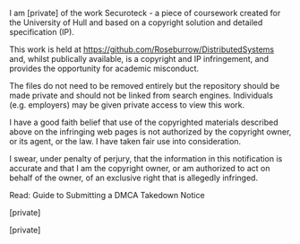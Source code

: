 
I am [private] of the work Securoteck - a piece of coursework created for the University of Hull and based on a copyright solution and detailed specification (IP).

This work is held at https://github.com/Roseburrow/DistributedSystems and, whilst publically available, is a copyright and IP infringement, and provides the opportunity for academic misconduct.

The files do not need to be removed entirely but the repository should be made private and should not be linked from search engines. Individuals (e.g. employers) may be given private access to view this work.

I have a good faith belief that use of the copyrighted materials described above on the infringing web pages is not authorized by the copyright owner, or its agent, or the law. I have taken fair use into consideration.

I swear, under penalty of perjury, that the information in this notification is accurate and that I am the copyright owner, or am authorized to act on behalf of the owner, of an exclusive right that is allegedly infringed.

Read: Guide to Submitting a DMCA Takedown Notice

[private]

[private]
